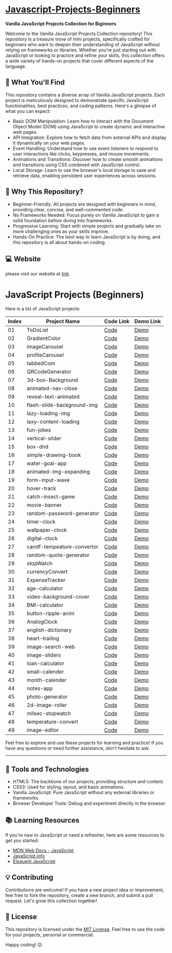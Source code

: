 # [Javascript-Projects-Beginners](https://github.com/PrajapatiRoshan/javascript-projects-beginners)

**Vanilla JavaScript Projects Collection for Biginners**

Welcome to the Vanilla JavaScript Projects Collection repository! This repository is a treasure trove of mini projects, specifically crafted for beginners who want to deepen their understanding of JavaScript without relying on frameworks or libraries. Whether you're just starting out with JavaScript or looking to practice and refine your skills, this collection offers a wide variety of hands-on projects that cover different aspects of the language.

## 📂 What You'll Find

This repository contains a diverse array of Vanilla JavaScript projects. Each project is meticulously designed to demonstrate specific JavaScript functionalities, best practices, and coding patterns. Here's a glimpse of what you can expect:

- Basic DOM Manipulation: Learn how to interact with the Document Object Model (DOM) using JavaScript to create dynamic and interactive web pages.
- API Integration: Explore how to fetch data from external APIs and display it dynamically on your web pages.
- Event Handling: Understand how to use event listeners to respond to user interactions like clicks, keypresses, and mouse movements.
- Animations and Transitions: Discover how to create smooth animations and transitions using CSS combined with JavaScript control.
- Local Storage: Learn to use the browser's local storage to save and retrieve data, enabling persistent user experiences across sessions.

## 🚀 Why This Repository?

- Beginner-Friendly: All projects are designed with beginners in mind, providing clear, concise, and well-commented code.
- No Frameworks Needed: Focus purely on Vanilla JavaScript to gain a solid foundation before diving into frameworks.
- Progressive Learning: Start with simple projects and gradually take on more challenging ones as your skills improve.
- Hands-On Practice: The best way to learn JavaScript is by doing, and this repository is all about hands-on coding.

## 💻 Website

please visit our website at [link](https://prajapatiroshan.github.io/javascript-projects-beginners/).

# JavaScript Projects (Beginners)

Here is a list of JavaScript projects:

| Index | Project Name               | Code Link                                                                                                        | Demo Link                                                                                             |
| ----- | -------------------------- | ---------------------------------------------------------------------------------------------------------------- | ----------------------------------------------------------------------------------------------------- |
| 01    | ToDoList                   | [Code](https://github.com/PrajapatiRoshan/javascript-projects-beginners/tree/main/1-ToDoList)                    | [Demo](https://prajapatiroshan.github.io/javascript-projects-beginners/1-ToDoList)                    |
| 02    | GradientColor              | [Code](https://github.com/PrajapatiRoshan/javascript-projects-beginners/tree/main/2-GradientColor)               | [Demo](https://prajapatiroshan.github.io/javascript-projects-beginners/2-GradientColor)               |
| 03    | imageCarousel              | [Code](https://github.com/PrajapatiRoshan/javascript-projects-beginners/tree/main/3-imageCarousel)               | [Demo](https://prajapatiroshan.github.io/javascript-projects-beginners/3-imageCarousel)               |
| 04    | profileCarousel            | [Code](https://github.com/PrajapatiRoshan/javascript-projects-beginners/tree/main/4-profileCarousel)             | [Demo](https://prajapatiroshan.github.io/javascript-projects-beginners/4-profileCarousel)             |
| 05    | tabbedCom                  | [Code](https://github.com/PrajapatiRoshan/javascript-projects-beginners/tree/main/5-tabbedCom)                   | [Demo](https://prajapatiroshan.github.io/javascript-projects-beginners/5-tabbedCom)                   |
| 06    | QRCodeGenerator            | [Code](https://github.com/PrajapatiRoshan/javascript-projects-beginners/tree/main/6-QRCodeGenerator)             | [Demo](https://prajapatiroshan.github.io/javascript-projects-beginners/6-QRCodeGenerator)             |
| 07    | 3d-box-Background          | [Code](https://github.com/PrajapatiRoshan/javascript-projects-beginners/tree/main/7-3d-box-Background)           | [Demo](https://prajapatiroshan.github.io/javascript-projects-beginners/7-3d-box-Background)           |
| 08    | animated-nav-close         | [Code](https://github.com/PrajapatiRoshan/javascript-projects-beginners/tree/main/8-animated-nav-close)          | [Demo](https://prajapatiroshan.github.io/javascript-projects-beginners/8-animated-nav-close)          |
| 09    | reveal-text-animated       | [Code](https://github.com/PrajapatiRoshan/javascript-projects-beginners/tree/main/9-reveal-text-animated)        | [Demo](https://prajapatiroshan.github.io/javascript-projects-beginners/9-reveal-text-animated)        |
| 10    | flash-slide-background-img | [Code](https://github.com/PrajapatiRoshan/javascript-projects-beginners/tree/main/10-flash-slide-background-img) | [Demo](https://prajapatiroshan.github.io/javascript-projects-beginners/10-flash-slide-background-img) |
| 11    | lazy-loading-img           | [Code](https://github.com/PrajapatiRoshan/javascript-projects-beginners/tree/main/11-lazy-loading-img)           | [Demo](https://prajapatiroshan.github.io/javascript-projects-beginners/11-lazy-loading-img)           |
| 12    | laxy-content-loading       | [Code](https://github.com/PrajapatiRoshan/javascript-projects-beginners/tree/main/12-laxy-content-loading)       | [Demo](https://prajapatiroshan.github.io/javascript-projects-beginners/12-laxy-content-loading)       |
| 13    | fun-jokes                  | [Code](https://github.com/PrajapatiRoshan/javascript-projects-beginners/tree/main/13-fun-jokes)                  | [Demo](https://prajapatiroshan.github.io/javascript-projects-beginners/13-fun-jokes)                  |
| 14    | vertical-slider            | [Code](https://github.com/PrajapatiRoshan/javascript-projects-beginners/tree/main/14-vertical-slider)            | [Demo](https://prajapatiroshan.github.io/javascript-projects-beginners/14-vertical-slider)            |
| 15    | box-dnd                    | [Code](https://github.com/PrajapatiRoshan/javascript-projects-beginners/tree/main/15-box-dnd)                    | [Demo](https://prajapatiroshan.github.io/javascript-projects-beginners/15-box-dnd)                    |
| 16    | simple-drawing-book        | [Code](https://github.com/PrajapatiRoshan/javascript-projects-beginners/tree/main/16-simple-drawing-book)        | [Demo](https://prajapatiroshan.github.io/javascript-projects-beginners/16-simple-drawing-book)        |
| 17    | water-goal-app             | [Code](https://github.com/PrajapatiRoshan/javascript-projects-beginners/tree/main/17-water-goal-app)             | [Demo](https://prajapatiroshan.github.io/javascript-projects-beginners/17-water-goal-app)             |
| 18    | animated-img-expanding     | [Code](https://github.com/PrajapatiRoshan/javascript-projects-beginners/tree/main/18-animated-img-expanding)     | [Demo](https://prajapatiroshan.github.io/javascript-projects-beginners/18-animated-img-expanding)     |
| 19    | form-input-wave            | [Code](https://github.com/PrajapatiRoshan/javascript-projects-beginners/tree/main/19-form-input-wave)            | [Demo](https://prajapatiroshan.github.io/javascript-projects-beginners/19-form-input-wave)            |
| 20    | hover-track                | [Code](https://github.com/PrajapatiRoshan/javascript-projects-beginners/tree/main/20-hover-track)                | [Demo](https://prajapatiroshan.github.io/javascript-projects-beginners/20-hover-track)                |
| 21    | catch-insect-game          | [Code](https://github.com/PrajapatiRoshan/javascript-projects-beginners/tree/main/21-catch-insect-game)          | [Demo](https://prajapatiroshan.github.io/javascript-projects-beginners/21-catch-insect-game)          |
| 22    | movie-banner               | [Code](https://github.com/PrajapatiRoshan/javascript-projects-beginners/tree/main/22-movie-banner)               | [Demo](https://prajapatiroshan.github.io/javascript-projects-beginners/22-movie-banner)               |
| 23    | random-password-generator  | [Code](https://github.com/PrajapatiRoshan/javascript-projects-beginners/tree/main/23-random-password-generator)  | [Demo](https://prajapatiroshan.github.io/javascript-projects-beginners/23-random-password-generator)  |
| 24    | timer-clock                | [Code](https://github.com/PrajapatiRoshan/javascript-projects-beginners/tree/main/24-timer-clock)                | [Demo](https://prajapatiroshan.github.io/javascript-projects-beginners/24-timer-clock)                |
| 25    | wallpaper-clock            | [Code](https://github.com/PrajapatiRoshan/javascript-projects-beginners/tree/main/25-wallpaper-clock)            | [Demo](https://prajapatiroshan.github.io/javascript-projects-beginners/25-wallpaper-clock)            |
| 26    | digital-clock              | [Code](https://github.com/PrajapatiRoshan/javascript-projects-beginners/tree/main/26-digital-clock)              | [Demo](https://prajapatiroshan.github.io/javascript-projects-beginners/26-digital-clock)              |
| 27    | candf-tempeature-convertor | [Code](https://github.com/PrajapatiRoshan/javascript-projects-beginners/tree/main/27-candf-tempeature-convertor) | [Demo](https://prajapatiroshan.github.io/javascript-projects-beginners/27-candf-tempeature-convertor) |
| 28    | random-quote-generator     | [Code](https://github.com/PrajapatiRoshan/javascript-projects-beginners/tree/main/28-random-quote-generator)     | [Demo](https://prajapatiroshan.github.io/javascript-projects-beginners/28-random-quote-generator)     |
| 29    | stopWatch                  | [Code](https://github.com/PrajapatiRoshan/javascript-projects-beginners/tree/main/29-stopWatch)                  | [Demo](https://prajapatiroshan.github.io/javascript-projects-beginners/29-stopWatch)                  |
| 30    | currencyConvert            | [Code](https://github.com/PrajapatiRoshan/javascript-projects-beginners/tree/main/30-currencyConvert)            | [Demo](https://prajapatiroshan.github.io/javascript-projects-beginners/30-currencyConvert)            |
| 31    | ExpenseTracker             | [Code](https://github.com/PrajapatiRoshan/javascript-projects-beginners/tree/main/31-ExpenseTracker)             | [Demo](https://prajapatiroshan.github.io/javascript-projects-beginners/31-ExpenseTracker)             |
| 32    | age-calculator             | [Code](https://github.com/PrajapatiRoshan/javascript-projects-beginners/tree/main/32-age-calculator)             | [Demo](https://prajapatiroshan.github.io/javascript-projects-beginners/32-age-calculator)             |
| 33    | video-background-cover     | [Code](https://github.com/PrajapatiRoshan/javascript-projects-beginners/tree/main/33-video-background-cover)     | [Demo](https://prajapatiroshan.github.io/javascript-projects-beginners/33-video-background-cover)     |
| 34    | BMI-calculator             | [Code](https://github.com/PrajapatiRoshan/javascript-projects-beginners/tree/main/34-BMI-calculator)             | [Demo](https://prajapatiroshan.github.io/javascript-projects-beginners/34-BMI-calculator)             |
| 35    | button-ripple-anim         | [Code](https://github.com/PrajapatiRoshan/javascript-projects-beginners/tree/main/35-button-ripple-anim)         | [Demo](https://prajapatiroshan.github.io/javascript-projects-beginners/35-button-ripple-anim)         |
| 36    | AnalogClock                | [Code](https://github.com/PrajapatiRoshan/javascript-projects-beginners/tree/main/36-AnalogClock)                | [Demo](https://prajapatiroshan.github.io/javascript-projects-beginners/36-AnalogClock)                |
| 37    | english-dictionary         | [Code](https://github.com/PrajapatiRoshan/javascript-projects-beginners/tree/main/37-english-dictionary)         | [Demo](https://prajapatiroshan.github.io/javascript-projects-beginners/37-english-dictionary)         |
| 38    | heart-trailing             | [Code](https://github.com/PrajapatiRoshan/javascript-projects-beginners/tree/main/38-heart-trailing)             | [Demo](https://prajapatiroshan.github.io/javascript-projects-beginners/38-heart-trailing)             |
| 39    | image-search-web           | [Code](https://github.com/PrajapatiRoshan/javascript-projects-beginners/tree/main/39-image-search-web)           | [Demo](https://prajapatiroshan.github.io/javascript-projects-beginners/39-image-search-web)           |
| 40    | image-sliders              | [Code](https://github.com/PrajapatiRoshan/javascript-projects-beginners/tree/main/40-image-sliders)              | [Demo](https://prajapatiroshan.github.io/javascript-projects-beginners/40-image-sliders)              |
| 41    | loan-calculator            | [Code](https://github.com/PrajapatiRoshan/javascript-projects-beginners/tree/main/41-loan-calculator)            | [Demo](https://prajapatiroshan.github.io/javascript-projects-beginners/41-loan-calculator)            |
| 42    | small-calender             | [Code](https://github.com/PrajapatiRoshan/javascript-projects-beginners/tree/main/42-small-calender)             | [Demo](https://prajapatiroshan.github.io/javascript-projects-beginners/42-small-calender)             |
| 43    | month-calender             | [Code](https://github.com/PrajapatiRoshan/javascript-projects-beginners/tree/main/43-month-calender)             | [Demo](https://prajapatiroshan.github.io/javascript-projects-beginners/43-month-calender)             |
| 44    | notes-app                  | [Code](https://github.com/PrajapatiRoshan/javascript-projects-beginners/tree/main/44-notes-app)                  | [Demo](https://prajapatiroshan.github.io/javascript-projects-beginners/44-notes-app)                  |
| 45    | photo-generator            | [Code](https://github.com/PrajapatiRoshan/javascript-projects-beginners/tree/main/45-photo-generator)            | [Demo](https://prajapatiroshan.github.io/javascript-projects-beginners/45-photo-generator)            |
| 46    | 2d-image-roller            | [Code](https://github.com/PrajapatiRoshan/javascript-projects-beginners/tree/main/46-2d-image-roller)            | [Demo](https://prajapatiroshan.github.io/javascript-projects-beginners/46-2d-image-roller)            |
| 47    | milsec-stopwatch           | [Code](https://github.com/PrajapatiRoshan/javascript-projects-beginners/tree/main/47-milsec-stopwatch)           | [Demo](https://prajapatiroshan.github.io/javascript-projects-beginners/47-milsec-stopwatch)           |
| 48    | temperature-convert        | [Code](https://github.com/PrajapatiRoshan/javascript-projects-beginners/tree/main/48-temperature-convert)        | [Demo](https://prajapatiroshan.github.io/javascript-projects-beginners/48-temperature-convert)        |
| 49    | image-editor               | [Code](https://github.com/PrajapatiRoshan/javascript-projects-beginners/tree/main/49-image-editor)               | [Demo](https://prajapatiroshan.github.io/javascript-projects-beginners/49-image-editor)               |

Feel free to explore and use these projects for learning and practice! If you have any questions or need further assistance, don't hesitate to ask.

---

## 🧰 Tools and Technologies

- HTML5: The backbone of our projects, providing structure and content.
- CSS3: Used for styling, layout, and basic animations.
- Vanilla JavaScript: Pure JavaScript without any external libraries or frameworks.
- Browser Developer Tools: Debug and experiment directly in the browser.

## 📚 Learning Resources

If you're new to JavaScript or need a refresher, here are some resources to get you started:

- [MDN Web Docs - JavaScript](https://developer.mozilla.org/en-US/docs/Web/JavaScript)
- [JavaScript.info](https://javascript.info/)
- [Eloquent JavaScript](https://eloquentjavascript.net/)

## 💡 Contributing

Contributions are welcome! If you have a new project idea or improvement, feel free to fork the repository, create a new branch, and submit a pull request. Let's grow this collection together!

## 📝 License

This repository is licensed under the [MIT License](LICENSE). Feel free to use the code for your projects, personal or commercial.

Happy coding! 😉
